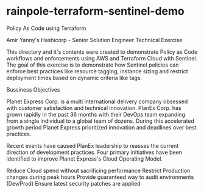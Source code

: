 # rainpole-terraform-sentinel-demo
Policy As Code using Terraform


Amir Yanny's Hashicorp - Senior Solution Engineer Technical Exercise

This directory and it's contents were created to demonstrate Policy as Code workflows and enforcements using AWS and Terraform Cloud with Sentinel. The goal of this exercise is to demonstrate how Sentinel policies can enforce best practices like resource tagging, instance sizing and restrict deployment times based on dynamic criteria like tags.


Bussiness Objectives

Planet Express Corp. is a multi international delivery company obsessed with customer satisfaction and technical innovation. PlanEx Corp. has grown rapidly in the past 36 months with their DevOps team expanding from a single individual to a global team of dozens. During this accelerated growth period Planet Express prioritized innovation and deadlines over best practices.

Recent events have caused PlanEx leadership to reasses the current direction of development practices. Four primary initiatives have been identified to improve Planet Express's Cloud Operating Model.

Reduce Cloud spend without sacrificing performance
Restrict Production changes during peak hours
Provide guaranteed way to audit environments (Dev/Prod)
Ensure latest security patches are applied
